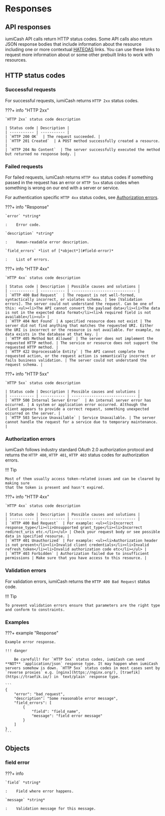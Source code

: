 # Responses

## API responses

iumiCash API calls return HTTP status codes. Some API calls also return JSON response bodies 
that include information about the resource including one or more contextual [HATEOAS] links. 
You can use these links to request more information about or some other prebuilt links to work with resources. 

## HTTP status codes

### Successful requests

For successful requests, iumiCash returns `HTTP 2xx` status codes.

???+ info "HTTP 2xx"
    
    `HTTP 2xx` status code description

    | Status code | Description |
    | ----------- | ----------- |
    | `HTTP 200 OK`  | The request succeeded. |
    | `HTTP 201 Created`  | A POST method successfully created a resource. |
    | `HTTP 204 No Content`  | The server successfully executed the method but returned no response body. |


### Failed requests

For failed requests, iumiCash returns `HTTP 4xx` status codes if something passed 
in the request has an error or `HTTP 5xx` status codes when something is wrong on our end 
with a server or service.

For authentication specific `HTTP 4xx` status codes, see [Authorization errors].

???+ info "Response"

    `error` *string*
    
    :    Error code.

    `description` *string*
    
    :    Human-readable error description.

    `field_errors` *list of [*object*](#field-error)*
    
    :    List of errors. 
    
???+ info "HTTP 4xx"

    `HTTP 4xx` status code description
    
    | Status code | Description | Possible causes and solutions | 
    | ----------- | ----------- | ----------------------------- |
    | `HTTP 400 Bad Request`  | The request is not well-formed, syntactically incorrect, or violates schema. | See [Validation errors]. The server could not understand the request. Can be one of this: <ul><li>The API cannot convert the payload data</li><li>The data is not in the expected data format</li><li>A required field is not available</li><ul> | 
    | `HTTP 404 Not Found` | A specified resource does not exist | The server did not find anything that matches the requested URI. Either the URI is incorrect or the resource is not available. For example, no data exists in the database at that key. |
    | `HTTP 405 Method Not Allowed` | The server does not implement the requested HTTP method. | The service or resource does not support the requested HTTP method. |
    | `HTTP 422 Unprocessable Entity` | The API cannot complete the requested action, or the request action is semantically incorrect or fails business validation. | The server could not understand the request schema. |
    
???+ info "HTTP 5xx"

    `HTTP 5xx` status code description
    
    | Status code | Description | Possible causes and solutions | 
    | ----------- | ----------- | ----------------------------- |
    | `HTTP 500 Internal Server Error`  | An internal server error has occurred. | A system or application error occurred. Although the client appears to provide a correct request, something unexpected occurred on the server. | 
    | `HTTP 503 Service Unavailable` | Service Unavailable. | The server cannot handle the request for a service due to temporary maintenance. |
    


### Authorization errors

iumiCash follows industry standard OAuth 2.0 authorization protocol and returns the 
`HTTP 400`, `HTTP 401`, `HTTP 403` status codes for authorization errors. 

!!! Tip

    Most of them usually access token-related issues and can be cleared by making sure 
    that the token is present and hasn't expired.

???+ info "HTTP 4xx"

    `HTTP 4xx` status code description
    
    | Status code | Description | Possible causes and solutions | 
    | ----------- | ----------- | ----------------------------- |
    | `HTTP 400 Bad Request`  | For example: <ul><li>Incorrect response_type</li><li>Unsupported grant_type</li><li>Incorrect redirect_uris etc.</li></ul> | Check your request body or see possible data in specified resourse. | 
    | `HTTP 401 Unauthorized` | For example: <ul><li>Authorization header is not present</li><li>Invalid client credentials</li><li>Invalid refresh_token</li><li>Invalid authorization code etc</li></ul> |
    | `HTTP 403 Forbidden` | Authorization failed due to insufficient permissions | Make sure that you have access to this resource. |

### Validation errors

For validation errors, iumiCash returns the `HTTP 400 Bad Request` status code.

!!! Tip

    To prevent validation errors ensure that parameters are the right type and conform to constraints.

### Examples

???+ example "Response"
    
    Example error response.

    !!! danger
        
        Be carefull! For `HTTP 5xx` status codes, iumiCash can send **NOT** `application/json` response type. It may happen when iumiCash servers somehow is down. `HTTP 5xx` status codes in most cases sent by `reverse proxies` e.g. [nginx](https://nginx.org/), [traefik](https://traefik.io/) in `text/plain` response type.

    ```
    {
        "error": "bad_request",
        "description": "Some reasonable error message",
        "field_errors": [
            {
                "field": "field_name",
                "message": "field error message"
            }
        ]
    }
    ```

## Objects

### field error

???+ info

    `field` *string*
    
    :    Field where error happens.

    `message` *string*
    
    :    Validation message for this message.

    
[HATEOAS]: orders/create_order.md#hateoas
[Authorization errors]: #authorization-errors
[Validation errors]: #validation-errors
